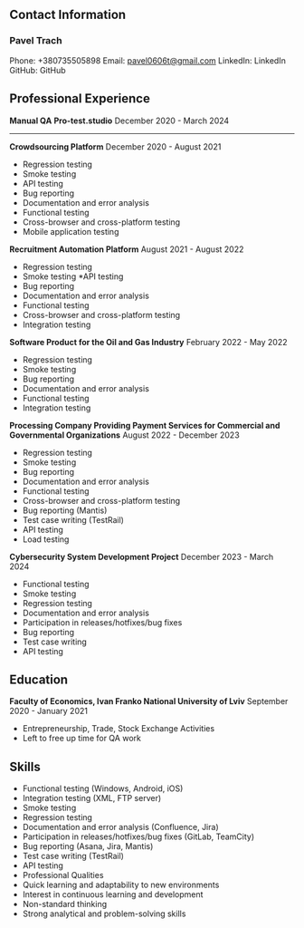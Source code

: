 ## Contact Information

### Pavel Trach




Phone: +380735505898
Email: pavel0606t@gmail.com
LinkedIn: LinkedIn
GitHub: GitHub

## Professional Experience

**Manual QA**
**Pro-test.studio**
December 2020 - March 2024

---------------------

**Crowdsourcing Platform**
December 2020 - August 2021



* Regression testing
* Smoke testing
* API testing
* Bug reporting
* Documentation and error analysis
* Functional testing
* Cross-browser and cross-platform testing
* Mobile application testing

**Recruitment Automation Platform**
August 2021 - August 2022



* Regression testing
* Smoke testing
*API testing
* Bug reporting
* Documentation and error analysis
* Functional testing
* Cross-browser and cross-platform testing
* Integration testing

**Software Product for the Oil and Gas Industry**
February 2022 - May 2022


* Regression testing
* Smoke testing
* Bug reporting
* Documentation and error analysis
* Functional testing
* Integration testing

**Processing Company Providing Payment Services for Commercial and Governmental Organizations**
August 2022 - December 2023


* Regression testing
* Smoke testing
* Bug reporting
* Documentation and error analysis
* Functional testing
* Cross-browser and cross-platform testing
* Bug reporting (Mantis)
* Test case writing (TestRail)
* API testing
* Load testing

**Cybersecurity System Development Project**
December 2023 - March 2024

* Functional testing
* Smoke testing
* Regression testing
* Documentation and error analysis
* Participation in releases/hotfixes/bug fixes
* Bug reporting
* Test case writing
* API testing

## Education

**Faculty of Economics, Ivan Franko National University of Lviv**
September 2020 - January 2021

* Entrepreneurship, Trade, Stock Exchange Activities
* Left to free up time for QA work


## Skills
- Functional testing (Windows, Android, iOS)
- Integration testing (XML, FTP server)
- Smoke testing
- Regression testing
- Documentation and error analysis (Confluence, Jira)
- Participation in releases/hotfixes/bug fixes (GitLab, TeamCity)
- Bug reporting (Asana, Jira, Mantis)
- Test case writing (TestRail)
- API testing
- Professional Qualities
- Quick learning and adaptability to new environments
- Interest in continuous learning and development
- Non-standard thinking
- Strong analytical and problem-solving skills
